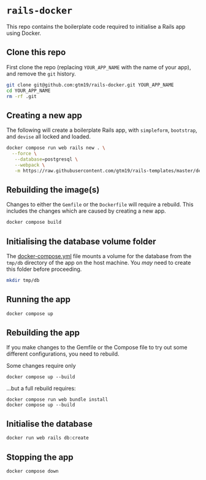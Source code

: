 # `rails-docker`

This repo contains the boilerplate code required to initialise a Rails app using Docker.

## Clone this repo

First clone the repo (replacing `YOUR_APP_NAME` with the name of your app), and remove the `git` history.

```bash
git clone git@github.com:gtm19/rails-docker.git YOUR_APP_NAME
cd YOUR_APP_NAME
rm -rf .git
```

## Creating a new app

The following will create a boilerplate Rails app, with `simpleform`, `bootstrap`, and `devise` all locked and loaded.

```bash
docker compose run web rails new . \
  --force \
   --database=postgresql \
   --webpack \
   -m https://raw.githubusercontent.com/gtm19/rails-templates/master/devise.rb
```

## Rebuilding the image(s)

Changes to either the `Gemfile` or the `Dockerfile` will require a rebuild. This includes the changes which are caused by creating a new app.

```bash
docker compose build
```

## Initialising the database volume folder

The [docker-compose.yml](docker-compose.yml) file mounts a volume for the database from the `tmp/db` directory of the app on the host machine. You _may_ need to create this folder before proceeding.

```bash
mkdir tmp/db
```

## Running the app

```bash
docker compose up
```

## Rebuilding the app

If you make changes to the Gemfile or the Compose file to try out some different configurations, you need to rebuild.

Some changes require only 
```
docker compose up --build
```
...but a full rebuild requires: 
```
docker compose run web bundle install
docker compose up --build
```

## Initialise the database

```bash
docker run web rails db:create
```

## Stopping the app

```bash
docker compose down
```
